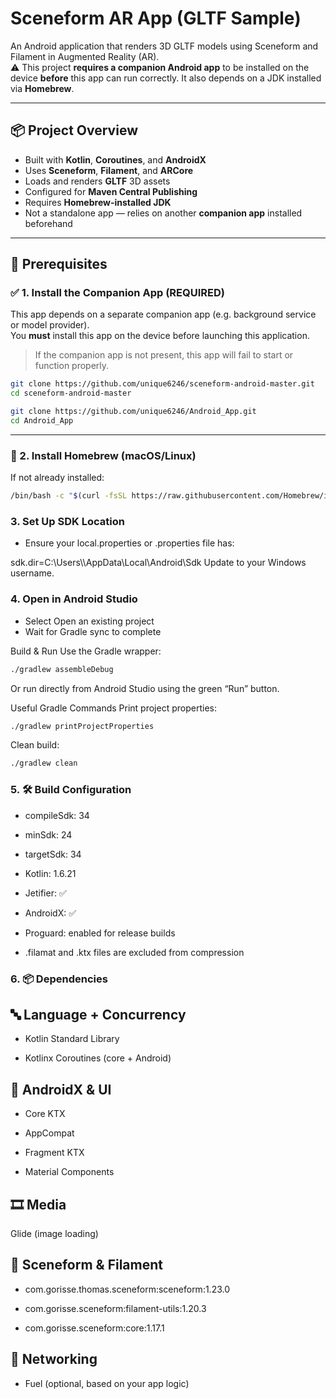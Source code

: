 # Sceneform AR App (GLTF Sample)

An Android application that renders 3D GLTF models using Sceneform and Filament in Augmented Reality (AR).  
⚠️ This project **requires a companion Android app** to be installed on the device **before** this app can run correctly. It also depends on a JDK installed via **Homebrew**.

---

## 📦 Project Overview

- Built with **Kotlin**, **Coroutines**, and **AndroidX**
- Uses **Sceneform**, **Filament**, and **ARCore**
- Loads and renders **GLTF** 3D assets
- Configured for **Maven Central Publishing**
- Requires **Homebrew-installed JDK**
- Not a standalone app — relies on another **companion app** installed beforehand

---

## 🧱 Prerequisites

### ✅ 1. Install the Companion App (REQUIRED)

This app depends on a separate companion app (e.g. background service or model provider).  
You **must** install this app on the device before launching this application.

> If the companion app is not present, this app will fail to start or function properly.

```bash
git clone https://github.com/unique6246/sceneform-android-master.git
cd sceneform-android-master

git clone https://github.com/unique6246/Android_App.git
cd Android_App
```
---

### 🍺 2. Install Homebrew (macOS/Linux)

If not already installed:

```bash
/bin/bash -c "$(curl -fsSL https://raw.githubusercontent.com/Homebrew/install/HEAD/install.sh)"
```

### 3. Set Up SDK Location
- Ensure your local.properties or .properties file has:

sdk.dir=C:\\Users\\<YourUsername>\\AppData\\Local\\Android\\Sdk
Update <YourUsername> to your Windows username.

### 4. Open in Android Studio
- Select Open an existing project
- Wait for Gradle sync to complete

Build & Run
Use the Gradle wrapper:
```bash
./gradlew assembleDebug
```
Or run directly from Android Studio using the green “Run” button.


Useful Gradle Commands
Print project properties:
```bash
./gradlew printProjectProperties
```

Clean build:
```bash
./gradlew clean
```
### 5. 🛠️ Build Configuration
- compileSdk: 34

- minSdk: 24

- targetSdk: 34

- Kotlin: 1.6.21

- Jetifier: ✅

- AndroidX: ✅

- Proguard: enabled for release builds

- .filamat and .ktx files are excluded from compression

### 6. 📦 Dependencies
## 🔤 Language + Concurrency
- Kotlin Standard Library

- Kotlinx Coroutines (core + Android)

## 📱 AndroidX & UI
- Core KTX

- AppCompat

- Fragment KTX

- Material Components

## 🎞️ Media
Glide (image loading)

## 🧱 Sceneform & Filament
- com.gorisse.thomas.sceneform:sceneform:1.23.0

- com.gorisse.sceneform:filament-utils:1.20.3

- com.gorisse.sceneform:core:1.17.1

## 📡 Networking
- Fuel (optional, based on your app logic)